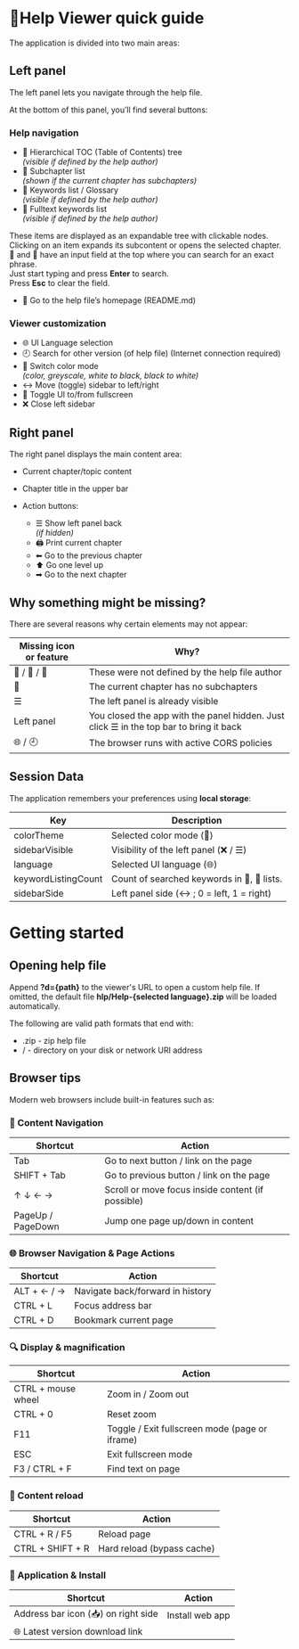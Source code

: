 # &#128214;Help Viewer quick guide

<!-- @print-keep-icons -->
The application is divided into two main areas:

## Left panel

The left panel lets you navigate through the help file.

At the bottom of this panel, you’ll find several buttons:

### Help navigation

  - &#x1F4D6; Hierarchical TOC (Table of Contents) tree  
    *(visible if defined by the help author)*
  - &#x1F516; Subchapter list  
    *(shown if the current chapter has subchapters)*
  - &#x1F4C7; Keywords list / Glossary  
    *(visible if defined by the help author)*
  - &#x1F50E; Fulltext keywords list  
    *(visible if defined by the help author)*

  These items are displayed as an expandable tree with clickable nodes. Clicking on an item expands its subcontent or opens the selected chapter.  
  &#x1F4C7; and &#x1F50E; have an input field at the top where you can search for an exact phrase.  
  Just start typing and press **Enter** to search.  
  Press **Esc** to clear the field.

  - &#x1F3E1; Go to the help file’s homepage (README.md)

### Viewer customization

  - 🌐 UI Language selection
  - 🕘 Search for other version (of help file) (Internet connection required)
  - &#127912; Switch color mode  
    *(color, greyscale, white to black, black to white)*
  - &#8596; Move (toggle) sidebar to left/right
  - &#x1F532; Toggle UI to/from fullscreen
  - &#x274C;&#xFE0E; Close left sidebar

## Right panel

The right panel displays the main content area:

- Current chapter/topic content
- Chapter title in the upper bar
- Action buttons:

  - &#x2630; Show left panel back  
    *(if hidden)*
  - 🖨️ Print current chapter
  - &#x2B05; Go to the previous chapter
  - &#x2B06; Go one level up
  - &#x27A1; Go to the next chapter
  
## Why something might be missing?

There are several reasons why certain elements may not appear:

| Missing icon or feature | Why? |
|---|---|
| &#x1F4D6; / &#x1F4C7; / &#x1F50E; | These were not defined by the help file author |
| &#x1F516; | The current chapter has no subchapters |
| &#x2630; | The left panel is already visible |
| Left panel | You closed the app with the panel hidden. Just click ☰ in the top bar to bring it back |
| 🌐 / 🕘 | The browser runs with active CORS policies |

## Session Data

The application remembers your preferences using **local storage**:

| Key | Description |
|---|---|
| colorTheme | Selected color mode (&#127912;) |
| sidebarVisible | Visibility of the left panel (&#x274C;&#xFE0E; / &#x2630;) |
| language | Selected UI language (&#x1F310;) |
| keywordListingCount | Count of searched keywords in &#x1F4C7;, &#x1F50E; lists. |
| sidebarSide | Left panel side (&#8596; ; 0 = left, 1 = right) |

# Getting started

## Opening help file

Append **?d={path}** to the viewer's URL to open a custom help file.
If omitted, the default file **hlp/Help-{selected language}.zip** will be loaded automatically.

The following are valid path formats that end with:

- .zip - zip help file
- / - directory on your disk or network URI address

## Browser tips

Modern web browsers include built-in features such as:

### 🧭 Content Navigation

| Shortcut | Action |
|---|---|
| Tab | Go to next button / link on the page |
| SHIFT + Tab | Go to previous button / link on the page |
| ↑ ↓ ← → | Scroll or move focus inside content (if possible) |
| PageUp / PageDown | Jump one page up/down in content |

### &#127760; Browser Navigation & Page Actions

| Shortcut | Action |
|---|---|
| ALT + ← / → | Navigate back/forward in history |
| CTRL + L | Focus address bar |
| CTRL + D | Bookmark current page |

### &#x1F50D; Display & magnification

| Shortcut | Action |
|---|---|
| CTRL + mouse wheel | Zoom in / Zoom out |
| CTRL + 0 | Reset zoom |
| F11 | Toggle / Exit fullscreen mode (page or iframe) |
| ESC | Exit fullscreen mode |
| F3 / CTRL + F | Find text on page |

### &#x1F501; Content reload

| Shortcut | Action |
|---|---|
| CTRL + R / F5 | Reload page |
| CTRL + SHIFT + R | Hard reload (bypass cache) |

### &#x1F4BE; Application & Install

| Shortcut | Action |
|---|---|
| Address bar icon (&#x1F4E5;) on right side | Install web app |
| 🌐 Latest version download link | <span id="linkhereI"></span> |

<script>
  insertDownloadLink('linkhereI', '@ (_)');
</script>
